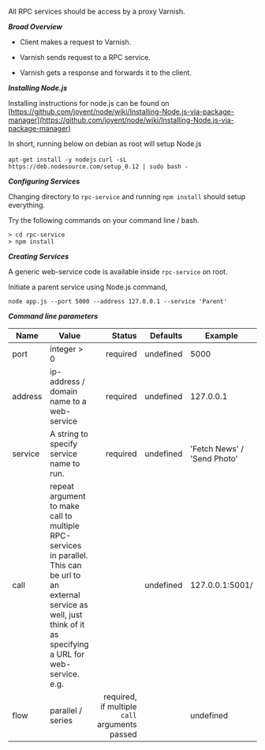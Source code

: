 All RPC services should be access by a proxy Varnish.

***Broad Overview***

* Client makes a request to Varnish.

* Varnish sends request to a RPC service.

* Varnish gets a response and forwards it to the client.


***Installing Node.js***

Installing instructions for node.js can be found on
[https://github.com/joyent/node/wiki/Installing-Node.js-via-package-manager](https://github.com/joyent/node/wiki/Installing-Node.js-via-package-manager)

In short, running below on debian as root will setup Node.js

``apt-get install -y nodejs``
``curl -sL https://deb.nodesource.com/setup_0.12 | sudo bash -``


***Configuring Services***

Changing directory to ``rpc-service`` and running ``npm install`` should setup everything.

Try the following commands on your command line / bash.

```
> cd rpc-service
> npm install
```

***Creating Services***

A generic web-service code is available inside ``rpc-service`` on root.

Initiate a parent service using Node.js command,

``node app.js --port 5000 --address 127.0.0.1 --service 'Parent'``

***Command line parameters***

| Name        | Value           | Status  | Defaults  | Example |
| ------------- |-------------| -----:|-----:|----|
| port      | integer > 0 | required |    undefined | 5000 |
| address      | ip-address / domain name to a web-service      |   required |    undefined | 127.0.0.1 |
| service | A string to specify service name to run.      |    required |    undefined | 'Fetch News' / 'Send Photo' |
| call | repeat argument to make call to multiple RPC-services in parallel. This can be url to an external service as well, just think of it as specifying a URL for web-service. e.g.      |     |    undefined | 127.0.0.1:5001/
| flow | parallel / series | required, if multiple ``call`` arguments passed | | undefined | e.g. parallel |
